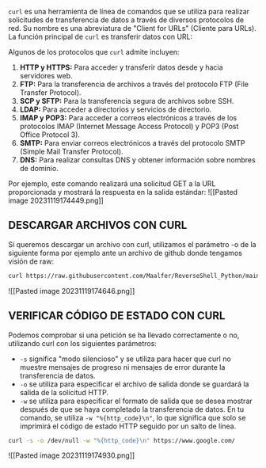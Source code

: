 `curl` es una herramienta de línea de comandos que se utiliza para realizar solicitudes de transferencia de datos a través de diversos protocolos de red. Su nombre es una abreviatura de "Client for URLs" (Cliente para URLs). La función principal de `curl` es transferir datos con URL:

Algunos de los protocolos que `curl` admite incluyen:

1. **HTTP y HTTPS:** Para acceder y transferir datos desde y hacia servidores web.
2. **FTP:** Para la transferencia de archivos a través del protocolo FTP (File Transfer Protocol).
3. **SCP y SFTP:** Para la transferencia segura de archivos sobre SSH.
4. **LDAP:** Para acceder a directorios y servicios de directorio.
5. **IMAP y POP3:** Para acceder a correos electrónicos a través de los protocolos IMAP (Internet Message Access Protocol) y POP3 (Post Office Protocol 3).
6. **SMTP:** Para enviar correos electrónicos a través del protocolo SMTP (Simple Mail Transfer Protocol).
7. **DNS:** Para realizar consultas DNS y obtener información sobre nombres de dominio.

Por ejemplo, este comando realizará una solicitud GET a la URL proporcionada y mostrará la respuesta en la salida estándar:
![[Pasted image 20231119174449.png]]
## DESCARGAR ARCHIVOS CON CURL
Si queremos descargar un archivo con curl, utilizamos el parámetro -o de la siguiente forma por ejemplo ante un archivo de github donde tengamos visión de raw:
```bash
curl https://raw.githubusercontent.com/Maalfer/ReverseShell_Python/main/atacante.py -o atacante.py
```
![[Pasted image 20231119174646.png]]

## VERIFICAR CÓDIGO DE ESTADO CON CURL
Podemos comprobar si una petición se ha llevado correctamente o no, utilizando curl con los siguientes parámetros:

- `-s` significa "modo silencioso" y se utiliza para hacer que curl no muestre mensajes de progreso ni mensajes de error durante la transferencia de datos.
- `-o` se utiliza para especificar el archivo de salida donde se guardará la salida de la solicitud HTTP.
- `-w` se utiliza para especificar el formato de salida que se desea mostrar después de que se haya completado la transferencia de datos. En tu comando, se utiliza `-w "%{http_code}\n"`, lo que significa que solo se imprimirá el código de estado HTTP seguido por un salto de línea.

```bash
curl -s -o /dev/null -w "%{http_code}\n" https://www.google.com/
```
![[Pasted image 20231119174930.png]]
